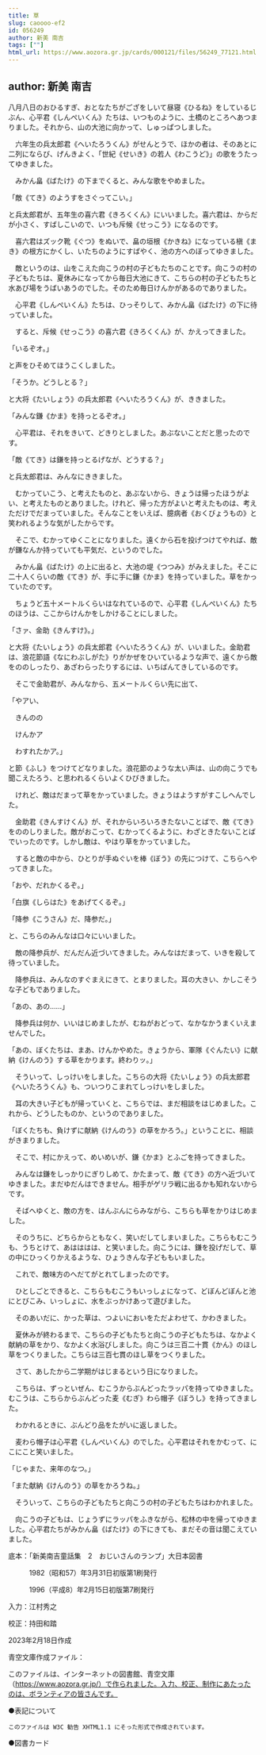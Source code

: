 ```yaml
---
title: 草
slug: caoooo-ef2
id: 056249
author: 新美 南吉
tags: [""]
html_url: https://www.aozora.gr.jp/cards/000121/files/56249_77121.html
---
```


## author: 新美 南吉

八月八日のおひるすぎ、おとなたちがござをしいて昼寝《ひるね》をしているじぶん、心平君《しんぺいくん》たちは、いつものように、土橋のところへあつまりました。それから、山の大池に向かって、しゅっぱつしました。

　六年生の兵太郎君《へいたろうくん》がせんとうで、ほかの者は、そのあとに二列にならび、げんきよく、「世紀《せいき》の若人《わこうど》」の歌をうたってゆきました。

　みかん畠《ばたけ》の下までくると、みんな歌をやめました。

「敵《てき》のようすをさぐってこい。」

と兵太郎君が、五年生の喜六君《きろくくん》にいいました。喜六君は、からだが小さく、すばしこいので、いつも斥候《せっこう》になるのです。

　喜六君はズック靴《ぐつ》をぬいで、畠の垣根《かきね》になっている槇《まき》の根方にかくし、いたちのようにすばやく、池の方へのぼってゆきました。

　敵というのは、山をこえた向こうの村の子どもたちのことです。向こうの村の子どもたちは、夏休みになってから毎日大池にきて、こちらの村の子どもたちと水あび場をうばいあうのでした。そのため毎日けんかがあるのでありました。

　心平君《しんぺいくん》たちは、ひっそりして、みかん畠《ばたけ》の下に待っていました。

　すると、斥候《せっこう》の喜六君《きろくくん》が、かえってきました。

「いるぞオ。」

と声をひそめてほうこくしました。

「そうか。どうしとる？」

と大将《たいしょう》の兵太郎君《へいたろうくん》が、ききました。

「みんな鎌《かま》を持っとるぞオ。」

　心平君は、それをきいて、どきりとしました。あぶないことだと思ったのです。

「敵《てき》は鎌を持っとるげなが、どうする？」

と兵太郎君は、みんなにききました。

　むかっていこう、と考えたものと、あぶないから、きょうは帰ったほうがよい、と考えたものとありました。けれど、帰った方がよいと考えたものは、考えただけでだまっていました。そんなことをいえば、臆病者《おくびょうもの》と笑われるような気がしたからです。

　そこで、むかってゆくことになりました。遠くから石を投げつけてやれば、敵が鎌なんか持っていても平気だ、というのでした。

　みかん畠《ばたけ》の上に出ると、大池の堤《つつみ》がみえました。そこに二十人くらいの敵《てき》が、手に手に鎌《かま》を持っていました。草をかっていたのです。

　ちょうど五十メートルくらいはなれているので、心平君《しんぺいくん》たちのほうは、ここからけんかをしかけることにしました。

「さァ、金助《きんすけ》。」

と大将《たいしょう》の兵太郎君《へいたろうくん》が、いいました。金助君は、浪花節語《なにわぶしがた》りがかぜをひいているような声で、遠くから敵をののしったり、あざわらったりするには、いちばんてきしているのです。

　そこで金助君が、みんなから、五メートルくらい先に出て、

「やアい、

　きんのの

　けんかア

　わすれたかア。」

と節《ふし》をつけてどなりました。浪花節のような太い声は、山の向こうでも聞こえたろう、と思われるくらいよくひびきました。

　けれど、敵はだまって草をかっていました。きょうはようすがすこしへんでした。

　金助君《きんすけくん》が、それからいろいろきたないことばで、敵《てき》をののしりました。敵がおこって、むかってくるように、わざときたないことばでいったのです。しかし敵は、やはり草をかっていました。

　すると敵の中から、ひとりが手ぬぐいを棒《ぼう》の先につけて、こちらへやってきました。

「おや、だれかくるぞ。」

「白旗《しらはた》をあげてくるぞ。」

「降参《こうさん》だ、降参だ。」

と、こちらのみんなは口々にいいました。

　敵の降参兵が、だんだん近づいてきました。みんなはだまって、いきを殺して待っていました。

　降参兵は、みんなのすぐまえにきて、とまりました。耳の大きい、かしこそうな子どもでありました。

「あの、あの……」

　降参兵は何か、いいはじめましたが、むねがおどって、なかなかうまくいえませんでした。

「あの、ぼくたちは、まあ、けんかやめた。きょうから、軍隊《ぐんたい》に献納《けんのう》する草をかります。終わりッ。」

　そういって、しっけいをしました。こちらの大将《たいしょう》の兵太郎君《へいたろうくん》も、ついつりこまれてしっけいをしました。

　耳の大きい子どもが帰っていくと、こちらでは、まだ相談をはじめました。これから、どうしたものか、というのでありました。

「ぼくたちも、負けずに献納《けんのう》の草をかろう。」ということに、相談がきまりました。

　そこで、村にかえって、めいめいが、鎌《かま》とふごを持ってきました。

　みんなは鎌をしっかりにぎりしめて、かたまって、敵《てき》の方へ近づいてゆきました。まだゆだんはできません。相手がゲリラ戦に出るかも知れないからです。

　そばへゆくと、敵の方を、はんぶんにらみながら、こちらも草をかりはじめました。

　そのうちに、どちらからともなく、笑いだしてしまいました。こちらもむこうも、うちとけて、あはははは、と笑いました。向こうには、鎌を投げだして、草の中にひっくりかえるような、ひょうきんな子どももいました。

　これで、敵味方のへだてがとれてしまったのです。

　ひとしごとできると、こちらもむこうもいっしょになって、どぼんどぼんと池にとびこみ、いっしょに、水をぶっかけあって遊びました。

　そのあいだに、かった草は、つよいにおいをただよわせて、かわきました。

　夏休みが終わるまで、こちらの子どもたちと向こうの子どもたちは、なかよく献納の草をかり、なかよく水浴びしました。向こうは三百二十貫《かん》のほし草をつくりました。こちらは三百七貫のほし草をつくりました。

　さて、あしたから二学期がはじまるという日になりました。

　こちらは、ずっといぜん、むこうからぶんどったラッパを持ってゆきました。むこうは、こちらからぶんどった麦《むぎ》わら帽子《ぼうし》を持ってきました。

　わかれるときに、ぶんどり品をたがいに返しました。

　麦わら帽子は心平君《しんぺいくん》のでした。心平君はそれをかむって、にこにこと笑いました。

「じゃまた、来年のなつ。」

「また献納《けんのう》の草をかろうね。」

　そういって、こちらの子どもたちと向こうの村の子どもたちはわかれました。

　向こうの子どもは、じょうずにラッパをふきながら、松林の中を帰ってゆきました。心平君たちがみかん畠《ばたけ》の下にきても、まだその音は聞こえていました。













底本：「新美南吉童話集　2　おじいさんのランプ」大日本図書

　　　1982（昭和57）年3月31日初版第1刷発行

　　　1996（平成8）年2月15日初版第7刷発行

入力：江村秀之

校正：持田和踏

2023年2月18日作成

青空文庫作成ファイル：

このファイルは、インターネットの図書館、青空文庫（https://www.aozora.gr.jp/）で作られました。入力、校正、制作にあたったのは、ボランティアの皆さんです。











●表記について


	このファイルは W3C 勧告 XHTML1.1 にそった形式で作成されています。







●図書カード